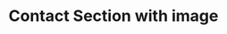 ---
title: Contact Section with image
category: Marketing
paid: true
isActive: true
ltr: {"preview":"function App() {\n\n    const servicesItems = [\"Mobile development\", \"UI/UX Design\", \"web development\", \"SEO\"]\n\n    return (\n        <main style={{height: \"850px\"}} className=\"flex overflow-hidden\">\n            <div className=\"flex-1 hidden lg:block\">\n                <img src=\"https://res.cloudinary.com/floatui/image/upload/v1670701901/scott-webb-NQymDb5XqC4-unsplash_ezrolm.jpg\" className=\"w-full h-screen object-cover\" />\n            </div>\n            <div className=\"py-12 flex-1 lg:flex lg:justify-center lg:h-screen lg:overflow-auto\">\n                <div className=\"max-w-lg flex-1 mx-auto px-4 text-gray-600\">\n                    <div>\n                        <h3 className=\"text-gray-800 text-3xl font-semibold sm:text-4xl\">\n                            Get in touch\n                        </h3>\n                        <p className=\"mt-3\">\n                            We’d love to hear from you! Please fill out the form bellow.\n                        </p>\n                    </div>\n                    <form\n                        onSubmit={(e) => e.preventDefault()}\n                        className=\"space-y-5 mt-12 lg:pb-12\"\n                    >\n                        <div>\n                            <label className=\"font-medium\">\n                                Full name\n                            </label>\n                            <input\n                                type=\"text\"\n                                required\n                                className=\"w-full mt-2 px-3 py-2 text-gray-500 bg-transparent outline-none border focus:border-gray-800 shadow-sm rounded-lg\"\n                            />\n                        </div>\n                        <div>\n                            <label className=\"font-medium\">\n                                Email\n                            </label>\n                            <input\n                                type=\"email\"\n                                required\n                                className=\"w-full mt-2 px-3 py-2 text-gray-500 bg-transparent outline-none border focus:border-gray-800 shadow-sm rounded-lg\"\n                            />\n                        </div>\n                        <div>\n                            <label className=\"font-medium\">\n                                Phone number\n                            </label>\n                            <div className=\"relative mt-2\">\n                                <div className=\"absolute inset-y-0 left-3 my-auto h-6 flex items-center border-r pr-2\">\n                                    <select className=\"text-sm bg-transparent outline-none rounded-lg h-full\">\n                                        <option>US</option>\n                                        <option>ES</option>\n                                        <option>MR</option>\n                                    </select>\n                                </div>\n                                <input\n                                    type=\"number\"\n                                    placeholder=\"+1 (555) 000-000\"\n                                    required\n                                    className=\"w-full pl-[4.5rem] pr-3 py-2 appearance-none bg-transparent outline-none border focus:border-gray-800 shadow-sm rounded-lg\"\n                                />\n                            </div>\n                        </div>\n                        <div>\n                            <label className=\"font-medium\">\n                                Services\n                            </label>\n                            <ul className=\"grid gap-y-2 gap-x-6 flex-wrap grid-cols-2 mt-3\">\n                                {\n                                    servicesItems.map((item, idx) => (\n                                        <li key={idx} className=\"flex gap-x-3 text-sm\">\n                                            <div>\n                                                <input id={`service-${idx}`} type=\"checkbox\" className=\"checkbox-item peer hidden\" />\n                                                <label\n                                                    htmlFor={`service-${idx}`}\n                                                    className=\"relative flex w-5 h-5 bg-white peer-checked:bg-indigo-600 rounded-md border ring-offset-2 ring-indigo-600 duration-150 peer-active:ring cursor-pointer after:absolute after:inset-x-0 after:top-[3px] after:m-auto after:w-1.5 after:h-2.5 after:border-r-2 after:border-b-2 after:border-white after:rotate-45\"\n                                                >\n                                                </label>\n                                            </div>\n                                            <label htmlFor={`service-${idx}`} className=\"cursor-pointer\">{item}</label>\n                                        </li>\n                                    ))\n                                }\n                            </ul>\n                        </div>\n                        <div>\n                            <label className=\"font-medium\">\n                                Message\n                            </label>\n                            <textarea required className=\"w-full mt-2 h-36 px-3 py-2 resize-none appearance-none bg-transparent outline-none border focus:border-gray-800 shadow-sm rounded-lg\"></textarea>\n                        </div>\n                        <button\n                            className=\"w-full px-4 py-2 text-white font-medium bg-gray-800 hover:bg-gray-700 active:bg-gray-900 rounded-lg duration-150\"\n                        >\n                            Submit\n                        </button>\n                    </form>\n                </div>\n            </div>\n        </main>\n    )\n}","react":{"jsxCss":[],"jsxTail":[{"code":"export default () => {\n\n    const servicesItems = [\"Mobile development\", \"UI/UX Design\", \"web development\", \"SEO\"]\n\n    return (\n        <main className=\"flex overflow-hidden\">\n            <div className=\"flex-1 hidden lg:block\">\n                <img src=\"https://res.cloudinary.com/floatui/image/upload/v1670701901/scott-webb-NQymDb5XqC4-unsplash_ezrolm.jpg\" className=\"w-full h-screen object-cover\" />\n            </div>\n            <div className=\"py-12 flex-1 lg:flex lg:justify-center lg:h-screen lg:overflow-auto\">\n                <div className=\"max-w-lg flex-1 mx-auto px-4 text-gray-600\">\n                    <div>\n                        <h3 className=\"text-gray-800 text-3xl font-semibold sm:text-4xl\">\n                            Get in touch\n                        </h3>\n                        <p className=\"mt-3\">\n                            We’d love to hear from you! Please fill out the form bellow.\n                        </p>\n                    </div>\n                    <form\n                        onSubmit={(e) => e.preventDefault()}\n                        className=\"space-y-5 mt-12 lg:pb-12\"\n                    >\n                        <div>\n                            <label className=\"font-medium\">\n                                Full name\n                            </label>\n                            <input\n                                type=\"text\"\n                                required\n                                className=\"w-full mt-2 px-3 py-2 text-gray-500 bg-transparent outline-none border focus:border-gray-800 shadow-sm rounded-lg\"\n                            />\n                        </div>\n                        <div>\n                            <label className=\"font-medium\">\n                                Email\n                            </label>\n                            <input\n                                type=\"email\"\n                                required\n                                className=\"w-full mt-2 px-3 py-2 text-gray-500 bg-transparent outline-none border focus:border-gray-800 shadow-sm rounded-lg\"\n                            />\n                        </div>\n                        <div>\n                            <label className=\"font-medium\">\n                                Phone number\n                            </label>\n                            <div className=\"relative mt-2\">\n                                <div className=\"absolute inset-y-0 left-3 my-auto h-6 flex items-center border-r pr-2\">\n                                    <select className=\"text-sm bg-transparent outline-none rounded-lg h-full\">\n                                        <option>US</option>\n                                        <option>ES</option>\n                                        <option>MR</option>\n                                    </select>\n                                </div>\n                                <input\n                                    type=\"number\"\n                                    placeholder=\"+1 (555) 000-000\"\n                                    required\n                                    className=\"w-full pl-[4.5rem] pr-3 py-2 appearance-none bg-transparent outline-none border focus:border-gray-800 shadow-sm rounded-lg\"\n                                />\n                            </div>\n                        </div>\n                        <div>\n                            <label className=\"font-medium\">\n                                Services\n                            </label>\n                            <ul className=\"grid gap-y-2 gap-x-6 flex-wrap grid-cols-2 mt-3\">\n                                {\n                                    servicesItems.map((item, idx) => (\n                                        <li key={idx} className=\"flex gap-x-3 text-sm\">\n                                            <div>\n                                                <input id={`service-${idx}`} type=\"checkbox\" className=\"checkbox-item peer hidden\" />\n                                                <label\n                                                    htmlFor={`service-${idx}`}\n                                                    className=\"relative flex w-5 h-5 bg-white peer-checked:bg-indigo-600 rounded-md border ring-offset-2 ring-indigo-600 duration-150 peer-active:ring cursor-pointer after:absolute after:inset-x-0 after:top-[3px] after:m-auto after:w-1.5 after:h-2.5 after:border-r-2 after:border-b-2 after:border-white after:rotate-45\"\n                                                >\n                                                </label>\n                                            </div>\n                                            <label htmlFor={`service-${idx}`} className=\"cursor-pointer\">{item}</label>\n                                        </li>\n                                    ))\n                                }\n                            </ul>\n                        </div>\n                        <div>\n                            <label className=\"font-medium\">\n                                Message\n                            </label>\n                            <textarea required className=\"w-full mt-2 h-36 px-3 py-2 resize-none appearance-none bg-transparent outline-none border focus:border-gray-800 shadow-sm rounded-lg\"></textarea>\n                        </div>\n                        <button\n                            className=\"w-full px-4 py-2 text-white font-medium bg-gray-800 hover:bg-gray-700 active:bg-gray-900 rounded-lg duration-150\"\n                        >\n                            Submit\n                        </button>\n                    </form>\n                </div>\n            </div>\n        </main>\n    )\n}","label":"App.jsx"}]},"vue":{"vueTail":[],"vueCss":[]}}
rtl: {"preview":"function App() {\n\n    const servicesItems = [\"تطوير Mobile\", \"تصميم UI/UX\", \"تطوير Web\", \"SEO\"]\n\n    return (\n        <main style={{height: \"850px\"}} className=\"flex overflow-hidden\">\n            <div className=\"flex-1 hidden lg:block\">\n                <img src=\"https://res.cloudinary.com/floatui/image/upload/v1670701901/scott-webb-NQymDb5XqC4-unsplash_ezrolm.jpg\" className=\"w-full h-screen object-cover\" />\n            </div>\n            <div className=\"py-12 flex-1 lg:flex lg:justify-center lg:h-screen lg:overflow-auto\">\n                <div className=\"max-w-lg flex-1 mx-auto px-4 text-gray-600\">\n                    <div>\n                        <h3 className=\"text-gray-800 text-3xl font-semibold sm:text-4xl\">\n                            ابقى على تواصل\n                        </h3>\n                        <p className=\"mt-3\">\n                            يسعدنا أن نسمع منك! يرجى ملء النموذج أدناه.\n                        </p>\n                    </div>\n                    <form\n                        onSubmit={(e) => e.preventDefault()}\n                        className=\"space-y-5 mt-12 lg:pb-12\"\n                    >\n                        <div>\n                            <label className=\"font-medium\">\n                                الاسم الكامل\n                            </label>\n                            <input\n                                type=\"text\"\n                                required\n                                className=\"w-full mt-2 px-3 py-2 text-gray-500 bg-transparent outline-none border focus:border-gray-800 shadow-sm rounded-lg\"\n                            />\n                        </div>\n                        <div>\n                            <label className=\"font-medium\">\n                                البريد الالكتروني\n                            </label>\n                            <input\n                                type=\"email\"\n                                required\n                                className=\"w-full mt-2 px-3 py-2 text-gray-500 bg-transparent outline-none border focus:border-gray-800 shadow-sm rounded-lg\"\n                            />\n                        </div>\n                        <div>\n                            <label className=\"font-medium\">\n                                رقم الهاتف\n                            </label>\n                            <div className=\"relative mt-2\">\n                                <div className=\"absolute inset-y-0 left-3 my-auto h-6 flex items-center border-r pr-2\">\n                                    <select className=\"text-sm bg-transparent outline-none rounded-lg h-full\">\n                                        <option>US</option>\n                                        <option>ES</option>\n                                        <option>MR</option>\n                                    </select>\n                                </div>\n                                <input\n                                    type=\"number\"\n                                    placeholder=\"+1 (555) 000-000\"\n                                    required\n                                    className=\"w-full pl-[4.5rem] pr-3 py-2 appearance-none bg-transparent outline-none border focus:border-gray-800 shadow-sm rounded-lg\"\n                                />\n                            </div>\n                        </div>\n                        <div>\n                            <label className=\"font-medium\">\n                                الخدمات\n                            </label>\n                            <ul className=\"grid gap-y-2 gap-x-6 flex-wrap grid-cols-2 mt-3\">\n                                {\n                                    servicesItems.map((item, idx) => (\n                                        <li key={idx} className=\"flex gap-x-3 text-sm\">\n                                            <div>\n                                                <input id={`service-${idx}`} type=\"checkbox\" className=\"checkbox-item peer hidden\" />\n                                                <label\n                                                    htmlFor={`service-${idx}`}\n                                                    className=\"relative flex w-5 h-5 bg-white peer-checked:bg-indigo-600 rounded-md border ring-offset-2 ring-indigo-600 duration-150 peer-active:ring cursor-pointer after:absolute after:inset-x-0 after:top-[3px] after:m-auto after:w-1.5 after:h-2.5 after:border-r-2 after:border-b-2 after:border-white after:rotate-45\"\n                                                >\n                                                </label>\n                                            </div>\n                                            <label htmlFor={`service-${idx}`} className=\"cursor-pointer\">{item}</label>\n                                        </li>\n                                    ))\n                                }\n                            </ul>\n                        </div>\n                        <div>\n                            <label className=\"font-medium\">\n                                الرسالة\n                            </label>\n                            <textarea required className=\"w-full mt-2 h-36 px-3 py-2 resize-none appearance-none bg-transparent outline-none border focus:border-gray-800 shadow-sm rounded-lg\"></textarea>\n                        </div>\n                        <button\n                            className=\"w-full px-4 py-2 text-white font-medium bg-gray-800 hover:bg-gray-700 active:bg-gray-900 rounded-lg duration-150\"\n                        >\n                            إرسال\n                        </button>\n                    </form>\n                </div>\n            </div>\n        </main>\n    )\n}","react":{"jsxTail":[{"label":"App.jsx","code":"export default () => {\n\n    const servicesItems = [\"تطوير Mobile\", \"تصميم UI/UX\", \"تطوير Web\", \"SEO\"]\n\n    return (\n        <main className=\"flex overflow-hidden\">\n            <div className=\"flex-1 hidden lg:block\">\n                <img src=\"https://res.cloudinary.com/floatui/image/upload/v1670701901/scott-webb-NQymDb5XqC4-unsplash_ezrolm.jpg\" className=\"w-full h-screen object-cover\" />\n            </div>\n            <div className=\"py-12 flex-1 lg:flex lg:justify-center lg:h-screen lg:overflow-auto\">\n                <div className=\"max-w-lg flex-1 mx-auto px-4 text-gray-600\">\n                    <div>\n                        <h3 className=\"text-gray-800 text-3xl font-semibold sm:text-4xl\">\n                            ابقى على تواصل\n                        </h3>\n                        <p className=\"mt-3\">\n                            يسعدنا أن نسمع منك! يرجى ملء النموذج أدناه.\n                        </p>\n                    </div>\n                    <form\n                        onSubmit={(e) => e.preventDefault()}\n                        className=\"space-y-5 mt-12 lg:pb-12\"\n                    >\n                        <div>\n                            <label className=\"font-medium\">\n                                الاسم الكامل\n                            </label>\n                            <input\n                                type=\"text\"\n                                required\n                                className=\"w-full mt-2 px-3 py-2 text-gray-500 bg-transparent outline-none border focus:border-gray-800 shadow-sm rounded-lg\"\n                            />\n                        </div>\n                        <div>\n                            <label className=\"font-medium\">\n                                البريد الالكتروني\n                            </label>\n                            <input\n                                type=\"email\"\n                                required\n                                className=\"w-full mt-2 px-3 py-2 text-gray-500 bg-transparent outline-none border focus:border-gray-800 shadow-sm rounded-lg\"\n                            />\n                        </div>\n                        <div>\n                            <label className=\"font-medium\">\n                                رقم الهاتف\n                            </label>\n                            <div className=\"relative mt-2\">\n                                <div className=\"absolute inset-y-0 left-3 my-auto h-6 flex items-center border-r pr-2\">\n                                    <select className=\"text-sm bg-transparent outline-none rounded-lg h-full\">\n                                        <option>US</option>\n                                        <option>ES</option>\n                                        <option>MR</option>\n                                    </select>\n                                </div>\n                                <input\n                                    type=\"number\"\n                                    placeholder=\"+1 (555) 000-000\"\n                                    required\n                                    className=\"w-full pl-[4.5rem] pr-3 py-2 appearance-none bg-transparent outline-none border focus:border-gray-800 shadow-sm rounded-lg\"\n                                />\n                            </div>\n                        </div>\n                        <div>\n                            <label className=\"font-medium\">\n                                الخدمات\n                            </label>\n                            <ul className=\"grid gap-y-2 gap-x-6 flex-wrap grid-cols-2 mt-3\">\n                                {\n                                    servicesItems.map((item, idx) => (\n                                        <li key={idx} className=\"flex gap-x-3 text-sm\">\n                                            <div>\n                                                <input id={`service-${idx}`} type=\"checkbox\" className=\"checkbox-item peer hidden\" />\n                                                <label\n                                                    htmlFor={`service-${idx}`}\n                                                    className=\"relative flex w-5 h-5 bg-white peer-checked:bg-indigo-600 rounded-md border ring-offset-2 ring-indigo-600 duration-150 peer-active:ring cursor-pointer after:absolute after:inset-x-0 after:top-[3px] after:m-auto after:w-1.5 after:h-2.5 after:border-r-2 after:border-b-2 after:border-white after:rotate-45\"\n                                                >\n                                                </label>\n                                            </div>\n                                            <label htmlFor={`service-${idx}`} className=\"cursor-pointer\">{item}</label>\n                                        </li>\n                                    ))\n                                }\n                            </ul>\n                        </div>\n                        <div>\n                            <label className=\"font-medium\">\n                                الرسالة\n                            </label>\n                            <textarea required className=\"w-full mt-2 h-36 px-3 py-2 resize-none appearance-none bg-transparent outline-none border focus:border-gray-800 shadow-sm rounded-lg\"></textarea>\n                        </div>\n                        <button\n                            className=\"w-full px-4 py-2 text-white font-medium bg-gray-800 hover:bg-gray-700 active:bg-gray-900 rounded-lg duration-150\"\n                        >\n                            إرسال\n                        </button>\n                    </form>\n                </div>\n            </div>\n        </main>\n    )\n}"}],"jsxCss":[]},"vue":{"vueTail":[],"vueCss":[]}}
slug: /contact-sections
id: 430463b3-4a50-4a70-9bc0-ba7f2ec93e91
created_at: 1671307775711
---